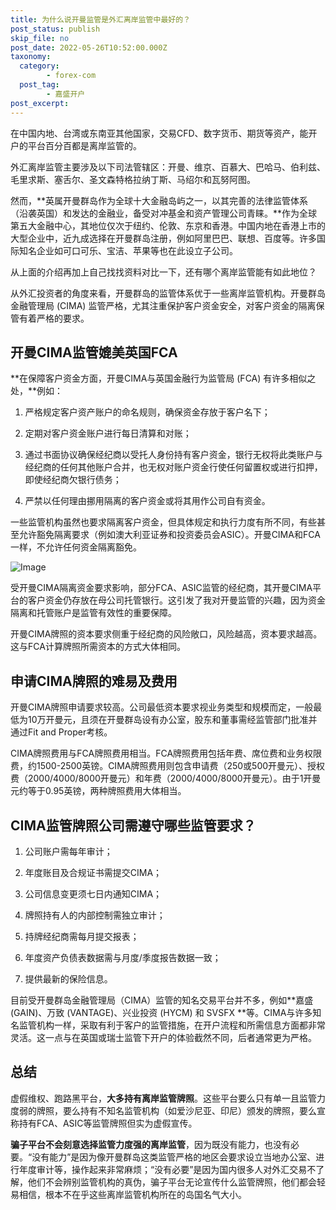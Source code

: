 ```yaml
---
title: 为什么说开曼监管是外汇离岸监管中最好的？
post_status: publish
skip_file: no
post_date: 2022-05-26T10:52:00.000Z
taxonomy:
  category:
        - forex-com
  post_tag:
        - 嘉盛开户
post_excerpt: 
---
```

在中国内地、台湾或东南亚其他国家，交易CFD、数字货币、期货等资产，能开户的平台百分百都是离岸监管的。

外汇离岸监管主要涉及以下司法管辖区：开曼、维京、百慕大、巴哈马、伯利兹、毛里求斯、塞舌尔、圣文森特格拉纳丁斯、马绍尔和瓦努阿图。

然而，**英属开曼群岛作为全球十大金融岛屿之一，以其完善的法律监管体系（沿袭英国）和发达的金融业，备受对冲基金和资产管理公司青睐。**作为全球第五大金融中心，其地位仅次于纽约、伦敦、东京和香港。中国内地在香港上市的大型企业中，近九成选择在开曼群岛注册，例如阿里巴巴、联想、百度等。许多国际知名企业如可口可乐、宝洁、苹果等也在此设立子公司。

从上面的介绍再加上自己找找资料对比一下，还有哪个离岸监管能有如此地位？

从外汇投资者的角度来看，开曼群岛的监管体系优于一些离岸监管机构。开曼群岛金融管理局 (CIMA) 监管严格，尤其注重保护客户资金安全，对客户资金的隔离保管有着严格的要求。

## 开曼CIMA监管媲美英国FCA

**在保障客户资金方面，开曼CIMA与英国金融行为监管局 (FCA) 有许多相似之处，**例如：

1. 严格规定客户资产账户的命名规则，确保资金存放于客户名下；

1. 定期对客户资金账户进行每日清算和对账；

1. 通过书面协议确保经纪商以受托人身份持有客户资金，银行无权将此类账户与经纪商的任何其他账户合并，也无权对账户资金行使任何留置权或进行扣押，即使经纪商欠银行债务；

1. 严禁以任何理由挪用隔离的客户资金或将其用作公司自有资金。

一些监管机构虽然也要求隔离客户资金，但具体规定和执行力度有所不同，有些甚至允许豁免隔离要求（例如澳大利亚证券和投资委员会ASIC）。开曼CIMA和FCA一样，不允许任何资金隔离豁免。

![Image](https://prod-files-secure.s3.us-west-2.amazonaws.com/39ed1227-6d7d-4570-be36-9ccd4a2c4241/bd849744-3fcb-4a37-8312-357962c8f065/image.png?X-Amz-Algorithm=AWS4-HMAC-SHA256&X-Amz-Content-Sha256=UNSIGNED-PAYLOAD&X-Amz-Credential=ASIAZI2LB466TA2FGPQG%2F20250306%2Fus-west-2%2Fs3%2Faws4_request&X-Amz-Date=20250306T101352Z&X-Amz-Expires=3600&X-Amz-Security-Token=IQoJb3JpZ2luX2VjEOL%2F%2F%2F%2F%2F%2F%2F%2F%2F%2FwEaCXVzLXdlc3QtMiJGMEQCIAjLfnOoS3x%2BZywwlLVl8RjM0ZzgnQUPLkKLPc%2Bd3W3JAiAuBfvi8H8z7apG6toXsN%2B6USfl705Zv6sn0eNLHvwZryr%2FAwgqEAAaDDYzNzQyMzE4MzgwNSIMeo4Hz3ptbBfZg%2BN5KtwDYWYbBln4720RJpfEYA2aCaLji3ol1ZVbeW0cLRrZsYTa9Z6M6f7Gn0yd49n6xFUrS52svgrjGBly3URsf5uyCgJiTrgGnlIB9jt%2BG8vaMRoN%2Bopw2i5juuZJ83G8x%2BuRudTCG5zJ6mE%2BArSTtUMEZTBHDr40%2FRFTWYIZXEcLogt%2BTRLaIvSwhrSzE%2FW0p93%2FiqMt6ZfGf34%2BcZan0TtlIVNjzx%2FM1rImN7ldl1oLUpIzw0uCvj1rvZApA1N91uK8WcwjacwoJ19LJ0acwycHRw811vVJ6Vu5QjQKVSljeNaXRErmslU05wP5f3AahehwrbNP82i2XoRHljLs%2BmDV17fhMh7aaHDSEjDeCSoVuTRYCLKpANPBXyPS9krl64TSYuH%2Bbp7UldqAAAgICYJskOrsWxbV4UdQMDxvrZV%2F%2FFg%2FCKEwhgnDKnU2DHU60ix71HdWyOaLVwFjjzBfaOnQA7i%2Fz8EN17l%2BRplNwwtNSqxwOrH%2F6cI9QbgYIilhZejYmqKdz8rothDhlySRLmMGZCf15Ig5TrukNLFjJhtVOTPUP63YwcOAVU9nlF0QvG%2FdaJnE%2FBUPrQ3G1Ou4P5xcFLNHVMVKftFMQXP4PVl2jvto2FrMYgR17vLHfTIwztKlvgY6pgFcoIZhf76NHiKKwV6xfJ8P5cwsjOTSzTKSgg8vNkCc2Z1Ibzbzj%2FAepflFw3oWoSHq64YFgbplXG9Bw3LVTohpqvLEnJvDj2cfD1aiUmCtF2GmbHtZhj28XIQ3OIldS8GlNMtlM5g9prBxdiBTRlMWqLv7OTKn8T8xD7dOiM6PauUeitalLM%2BMoiOXMf2L0RoS5mOFOc09sQn1UmFwraKYqg9W%2Fhyr&X-Amz-Signature=a86def793d35ec6d6344900d2e339c4ddfb3d03a2dbf5dce05e8b4b1281865ed&X-Amz-SignedHeaders=host&x-id=GetObject)

受开曼CIMA隔离资金要求影响，部分FCA、ASIC监管的经纪商，其开曼CIMA平台的客户资金仍存放在母公司托管银行。这引发了我对开曼监管的兴趣，因为资金隔离和托管账户是监管有效性的重要保障。

开曼CIMA牌照的资本要求侧重于经纪商的风险敞口，风险越高，资本要求越高。这与FCA计算牌照所需资本的方式大体相同。

## **申请CIMA牌照的难易及费用**

开曼CIMA牌照申请要求较高。公司最低资本要求视业务类型和规模而定，一般最低为10万开曼元，且须在开曼群岛设有办公室，股东和董事需经监管部门批准并通过Fit and Proper考核。

CIMA牌照费用与FCA牌照费用相当。FCA牌照费用包括年费、席位费和业务权限费，约1500-2500英镑。CIMA牌照费用则包含申请费（250或500开曼元）、授权费（2000/4000/8000开曼元）和年费（2000/4000/8000开曼元）。由于1开曼元约等于0.95英镑，两种牌照费用大体相当。

## CIMA监管牌照公司需遵守哪些监管要求？

1. 公司账户需每年审计；

1. 年度账目及合规证书需提交CIMA；

1. 公司信息变更须七日内通知CIMA；

1. 牌照持有人的内部控制需独立审计；

1. 持牌经纪商需每月提交报表；

1. 年度资产负债表数据需与月度/季度报告数据一致；

1. 提供最新的保险信息。

目前受开曼群岛金融管理局（CIMA）监管的知名交易平台并不多，例如**嘉盛 (GAIN)、万致 (VANTAGE)、兴业投资 (HYCM) 和 SVSFX **等。CIMA与许多知名监管机构一样，采取有利于客户的监管措施，在开户流程和所需信息方面都非常灵活。这一点与在英国或瑞士监管下开户的体验截然不同，后者通常更为严格。

## 总结

虚假维权、跑路黑平台，**大多持有离岸监管牌照**。这些平台要么只有单一且监管力度弱的牌照，要么持有不知名监管机构（如爱沙尼亚、印尼）颁发的牌照，要么宣称持有FCA、ASIC等监管牌照但实为虚假宣传。

**骗子平台不会刻意选择监管力度强的离岸监管**，因为既没有能力，也没有必要。“没有能力”是因为像开曼群岛这类监管严格的地区会要求设立当地办公室、进行年度审计等，操作起来非常麻烦；“没有必要”是因为国内很多人对外汇交易不了解，他们不会辨别监管机构的真伪，骗子平台无论宣传什么监管牌照，他们都会轻易相信，根本不在乎这些离岸监管机构所在的岛国名气大小。